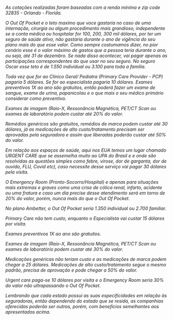 *As cotações realizadas foram baseadas com a renda mínima e zip code 32835 - Orlando - Florida.*

*O Out Of Pocket e o teto maximo que voce gastaria no caso de uma internação, cirurgia ou algum procedimento mais grandioso, independente se a conta médica ou hospitalar for 100, 200, 300 mil dólares, por ter um seguro de saúde ativo, não gastaria durante o ano de vigência do seu plano mais do que esse valor. Como sempre costumamos dizer, no pior cenário esse é o valor máximo de gastos que a pessoa teria durante o ano, ou seja, até 31 de dezembro. Se nada disso acontecer, vai pagar apenas as participações correspondentes do que usar no seu seguro. No seguro Oscar esse teto é de 1.550 individual ou 3.100 para toda a família.*

*Toda vez que for ao Clínico Geral/ Pediatra (Primary Care Provider - PCP) pagaria 5 dólares. Se for ao especialista pagaria 10 dólares. Exames preventivos 1X ao ano são gratuitos, então poderá fazer um exame de sangue, exame de urina, papanicolau e o que mais o seu médico primário considerar como preventivo.*

*Exames de imagem (Raio-X, Ressonância Magnética, PET/CT Scan ou exames de laboratório podem custar até 20% do valor.*

*Remédios genéricos são gratuitos, remédios de marca podem custar até 30 dólares, já as medicações de alto custo/tratamento precisam ser aprovadas pela seguradora e assim que liberadas poderão custar até 50% do valor.*

*Em relação aos espaços de saúde, aqui nos EUA temos um lugar chamado URGENT CARE que se assemelha muito ao UPA do Brasil e e onde são resolvidas as questões simples como febre, virose, dor de garganta, dor de ouvido, FLU, Covid etc), caso necessite desse serviço vai pagar 30 dólares pela visita.*

*O Emergency Room (Pronto-Socorro/Hospital) e apenas para situações mais extremas e graves como uma crise de cólica renal, infarto, acidente ou uma fratura e caso um dia precise desse atendimento será em torno de 20% do valor, porém, nunca mais do que o Out Of Pocket.*

*No plano Ambetter, o Out Of Pocket seria 1.350 individual ou 2.700 familiar.*

*Primary Care não tem custo, enquanto o Especialista vai custar 15 dólares por visita.*

*Exames preventivos 1X ao ano são gratuitos.*

*Exames de imagem (Raio-X, Ressonância Magnética, PET/CT Scan ou exames de laboratório podem custar até 30% do valor.*

*Medicações genéricas não teriam custo e as medicações de marca podem chegar a 25 dólares. Medicações de alto custo/tratamento segue o mesmo padrão, precisa de aprovação e pode chegar a 50% do valor.*

*Urgent care paga-se 10 dólares por visita e o Emergency Room seria 30% do valor não ultrapassando o Out Of Pocket.*

*Lembrando que cada estado possui as suas especificidades em relação às seguradoras, então dependendo do estado que se resida, as companhias oferecidas poderão ser outras, porém, com benefícios semelhantes aos apresentados acima.*